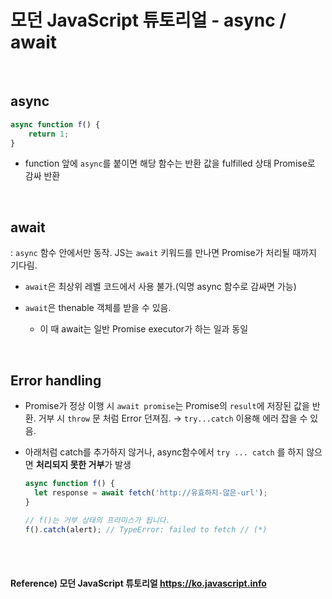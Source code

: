 # 모던 JavaScript 튜토리얼 - async / await

<br>

## async

```javascript
async function f() {
	return 1;
}
```

* function 앞에 `async`를 붙이면 해당 함수는 반환 값을 fulfilled 상태 Promise로 감싸 반환

<br>

## await
: `async` 함수 안에서만 동작. JS는 `await` 키워드를 만나면 Promise가 처리될 때까지 기다림.

* `await`은 최상위 레벨 코드에서 사용 불가.(익명 async 함수로 감싸면 가능)

* `await`은 thenable 객체를 받을 수 있음.
	* 이 때 await는 일반 Promise executor가 하는 일과 동일

<br>

## Error handling
* Promise가 정상 이행 시 `await promise`는 Promise의 `result`에 저장된 값을 반환. 거부 시 `throw` 문 처럼 Error 던져짐. → `try...catch` 이용해 에러 잡을 수 있음.

* 아래처럼 catch를 추가하지 않거나, async함수에서 `try ... catch` 를 하지 않으면 **처리되지 못한 거부**가 발생

  ```javascript
  async function f() {
    let response = await fetch('http://유효하지-않은-url');
  }
  
  // f()는 거부 상태의 프라미스가 됩니다.
  f().catch(alert); // TypeError: failed to fetch // (*)
  ```

<br><br>

#### Reference) 모던 JavaScript 튜토리얼 https://ko.javascript.info

